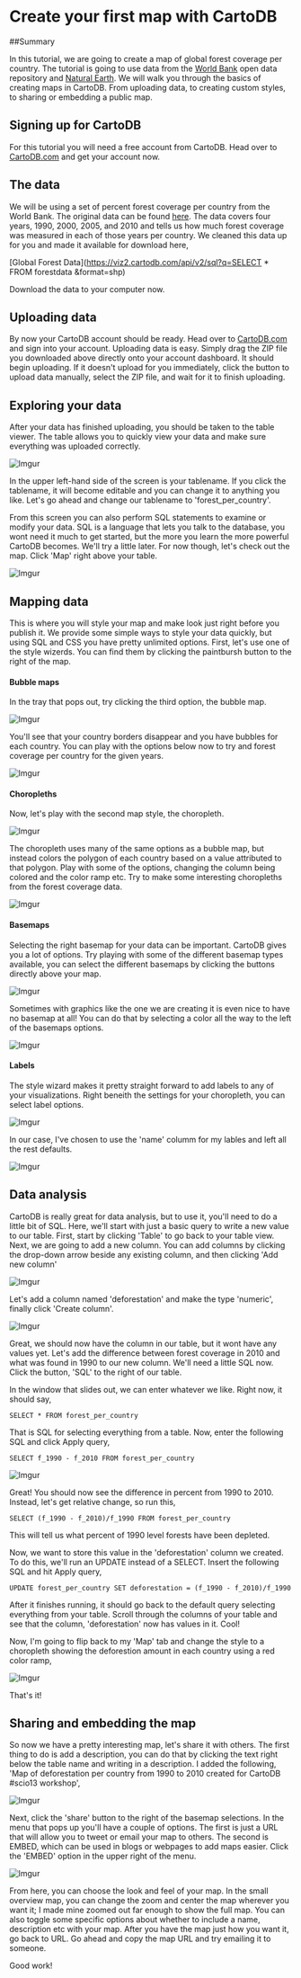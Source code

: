 Create your first map with CartoDB
== 

##Summary

In this tutorial, we are going to create a map of global forest coverage per country. The tutorial is going to use data from the [World Bank](http://data.worldbank.org/) open data repository and [Natural Earth](http://www.naturalearthdata.com/). We will walk you through the basics of creating maps in CartoDB. From uploading data, to creating custom styles, to sharing or embedding a public map. 

## Signing up for CartoDB

For this tutorial you will need a free account from CartoDB. Head over to [CartoDB.com](http://cartodb.com) and get your account now.

## The data

We will be using a set of percent forest coverage per country from the World Bank. The original data can be found [here](http://data.worldbank.org/indicator/AG.LND.FRST.ZS). The data covers four years, 1990, 2000, 2005, and 2010 and tells us how much forest coverage was measured in each of those years per country. We cleaned this data up for you and made it available for download here,

[Global Forest Data](https://viz2.cartodb.com/api/v2/sql?q=SELECT * FROM forestdata &format=shp)

Download the data to your computer now. 

## Uploading data

By now your CartoDB account should be ready. Head over to [CartoDB.com](http://cartodb.com) and sign into your account. Uploading data is easy. Simply drag the ZIP file you downloaded above directly onto your account dashboard. It should begin uploading. If it doesn't upload for you immediately, click the button to upload data manually, select the ZIP file, and wait for it to finish uploading.

## Exploring your data

After your data has finished uploading, you should be taken to the table viewer. The table allows you to quickly view your data and make sure everything was uploaded correctly. 

![Imgur](http://i.imgur.com/QyetW9Y.png)

In the upper left-hand side of the screen is your tablename. If you click the tablename, it will become editable and you can change it to anything you like. Let's go ahead and change our tablename to 'forest_per_country'.

From this screen you can also perform SQL statements to examine or modify your data. SQL is a language that lets you talk to the database, you wont need it much to get started, but the more you learn the more powerful CartoDB becomes. We'll try a little later. For now though, let's check out the map. Click 'Map' right above your table. 

![Imgur](http://i.imgur.com/Axv6dmD.png)

## Mapping data

This is where you will style your map and make look just right before you publish it. We provide some simple ways to style your data quickly, but using SQL and CSS you have pretty unlimited options. First, let's use one of the style wizerds. You can find them by clicking the paintbursh button to the right of the map.

#### Bubble maps

In the tray that pops out, try clicking the third option, the bubble map. 

![Imgur](http://i.imgur.com/WJp0dWC.png)

You'll see that your country borders disappear and you have bubbles for each country. You can play with the options below now to try and forest coverage per country for the given years. 

![Imgur](http://i.imgur.com/eZFK0lC.png)

#### Choropleths

Now, let's play with the second map style, the choropleth.

![Imgur](http://i.imgur.com/pbOoM4l.png)

The choropleth uses many of the same options as a bubble map, but instead colors the polygon of each country based on a value attributed to that polygon. Play with some of the options, changing the column being colored and the color ramp etc. Try to make some interesting choropleths from the forest coverage data. 

![Imgur](http://i.imgur.com/rdRmlnN.png)

#### Basemaps

Selecting the right basemap for your data can be important. CartoDB gives you a lot of options. Try playing with some of the different basemap types available, you can select the different basemaps by clicking the buttons directly above your map.

![Imgur](http://i.imgur.com/rBi1HQX.png)

Sometimes with graphics like the one we are creating it is even nice to have no basemap at all! You can do that by selecting a color all the way to the left of the basemaps options.

![Imgur](http://i.imgur.com/eQtcSVO.png)

#### Labels

The style wizard makes it pretty straight forward to add labels to any of your visualizations. Right beneith the settings for your choropleth, you can select label options.

![Imgur](http://i.imgur.com/maX98zo.png)

In our case, I've chosen to use the 'name' columm for my lables and left all the rest defaults. 

![Imgur](http://i.imgur.com/ymGpYVD.png)

## Data analysis

CartoDB is really great for data analysis, but to use it, you'll need to do a little bit of SQL. Here, we'll start with just a basic query to write a new value to our table. First, start by clicking 'Table' to go back to your table view. Next, we are going to add a new column. You can add columns by clicking the drop-down arrow beside any existing column, and then clicking 'Add new column'

![Imgur](http://i.imgur.com/V548Skk.png)

Let's add a column named 'deforestation' and make the type 'numeric', finally click 'Create column'.

![Imgur](http://i.imgur.com/itMfNyp.png)

Great, we should now have the column in our table, but it wont have any values yet. Let's add the difference between forest coverage in 2010 and what was found in 1990 to our new column. We'll need a little SQL now. Click the button, 'SQL' to the right of our table.

In the window that slides out, we can enter whatever we like. Right now, it should say,

    SELECT * FROM forest_per_country

That is SQL for selecting everything from a table. Now, enter the following SQL and click Apply query,

    SELECT f_1990 - f_2010 FROM forest_per_country

![Imgur](http://i.imgur.com/bTyfyY6.png)

Great! You should now see the difference in percent from 1990 to 2010. Instead, let's get relative change, so run this,

    SELECT (f_1990 - f_2010)/f_1990 FROM forest_per_country

This will tell us what percent of 1990 level forests have been depleted. 

Now, we want to store this value in the 'deforestation' column we created. To do this, we'll run an UPDATE instead of a SELECT. Insert the following SQL and hit Apply query,

    UPDATE forest_per_country SET deforestation = (f_1990 - f_2010)/f_1990

After it finishes running, it should go back to the default query selecting everything from your table. Scroll through the columns of your table and see that the column, 'deforestation' now has values in it. Cool!

Now, I'm going to flip back to my 'Map' tab and change the style to a choropleth showing the deforestion amount in each country using a red color ramp,

![Imgur](http://i.imgur.com/8sfRwYH.png)

That's it!

## Sharing and embedding the map

So now we have a pretty interesting map, let's share it with others. The first thing to do is add a description, you can do that by clicking the text right below the table name and writing in a description. I added the following, 'Map of deforestation per country from 1990 to 2010 created for CartoDB #scio13 workshop',

![Imgur](http://i.imgur.com/ufLiaBc.png)

Next, click the 'share' button to the right of the basemap selections. In the menu that pops up you'll have a couple of options. The first is just a URL that will allow you to tweet or email your map to others. The second is EMBED, which can be used in blogs or webpages to add maps easier. Click the 'EMBED' option in the upper right of the menu.

![Imgur](http://i.imgur.com/yDi0Mg1.png)

From here, you can choose the look and feel of your map. In the small overview map, you can change the zoom and center the map wherever you want it; I made mine zoomed out far enough to show the full map. You can also toggle some specific options about whether to include a name, description etc with your map. After you have the map just how you want it, go back to URL. Go ahead and copy the map URL and try emailing it to someone. 

Good work!



